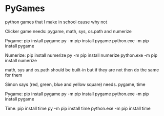 # PyGames
python games that I make in school cause why not

Clicker game needs:
pygame, math, sys, os.path and numerize

Pygame:
pip install pygame
py -m pip install pygame
python.exe -m pip install pygame

Numerize:
pip install numerize
py -m pip install numerize
python.exe -m pip install numerize

math, sys and os.path should be built-in but if they are not then do the same for them

Simon says (red, green, blue and yellow square) needs.
pygame, time

Pygame:
pip install pygame
py -m pip install pygame
python.exe -m pip install pygame

Time:
pip install time
py -m pip install time
python.exe -m pip install time
